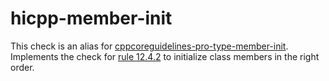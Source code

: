 hicpp-member-init
=================

This check is an alias for
[cppcoreguidelines-pro-type-member-init](https://clang.llvm.org/extra/clang-tidy/checks/cppcoreguidelines-pro-type-member-init.html).
Implements the check for [rule
12.4.2](http://www.codingstandard.com/rule/12-4-2-ensure-that-a-constructor-initializes-explicitly-all-base-classes-and-non-static-data-members/)
to initialize class members in the right order.
